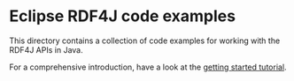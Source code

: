 # Eclipse RDF4J code examples

This directory contains a collection of code examples for working with the RDF4J APIs in Java.

For a comprehensive introduction, have a look at the [getting started tutorial](https://rdf4j.org/documentation/tutorials/getting-started).
